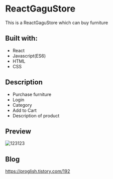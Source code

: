 # ReactGaguStore
  
This is a ReactGaguStore which can buy furniture

   
## Built with:   
    
- React    
- Javascript(ES6)      
- HTML     
- CSS            
  
## Description      
    
- Purchase furniture  
- Login
- Category  
- Add to Cart
- Description of product  
  
## Preview 
![123123](https://user-images.githubusercontent.com/65179725/124517250-78159e80-de1e-11eb-8b71-a6b28346908d.png)

## Blog
https://proglish.tistory.com/192  

 
  
